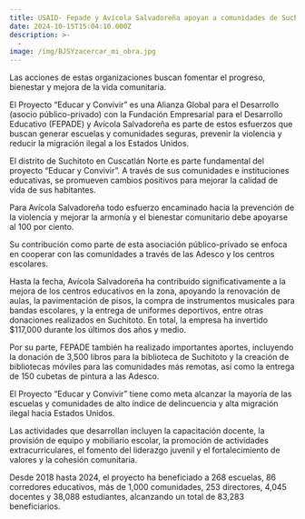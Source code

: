 ```yaml
---
title: USAID- Fepade y Avícola Salvadoreña apoyan a comunidades de Suchitoto.
date: 2024-10-15T15:04:10.000Z
description: >-
  -
image: /img/BJSYzacercar_mi_obra.jpg
---
```


Las acciones de estas organizaciones buscan fomentar el progreso, bienestar y mejora de la vida comunitaria.

El Proyecto “Educar y Convivir” es una Alianza Global para el Desarrollo (asocio público-privado) con la Fundación Empresarial para el Desarrollo Educativo (FEPADE) y Avícola Salvadoreña es parte de estos esfuerzos que buscan generar escuelas y comunidades seguras, prevenir la violencia y reducir la migración ilegal a los Estados Unidos.

El distrito de Suchitoto en Cuscatlán Norte es parte fundamental del proyecto “Educar y Convivir”. A través de sus comunidades e instituciones educativas, se promueven cambios positivos para mejorar la calidad de vida de sus habitantes.

Para Avícola Salvadoreña todo esfuerzo encaminado hacia la prevención de la violencia y mejorar la armonía y el bienestar comunitario debe apoyarse al 100 por ciento.

Su contribución como parte de esta asociación público-privado se enfoca en cooperar con las comunidades a través de las Adesco y los centros escolares.

Hasta la fecha, Avícola Salvadoreña ha contribuido significativamente a la mejora de los centros educativos en la zona, apoyando la renovación de aulas, la pavimentación de pisos, la compra de instrumentos musicales para bandas escolares, y la entrega de uniformes deportivos, entre otras donaciones realizados en Suchitoto. En total, la empresa ha invertido $117,000 durante los últimos dos años y medio.

Por su parte, FEPADE también ha realizado importantes aportes, incluyendo la donación de 3,500 libros para la biblioteca de Suchitoto y la creación de bibliotecas móviles para las comunidades más remotas, así como la entrega de 150 cubetas de pintura a las Adesco.

El Proyecto “Educar y Convivir” tiene como meta alcanzar la mayoría de las escuelas y comunidades de alto índice de delincuencia y alta migración ilegal hacia Estados Unidos.

Las actividades que desarrollan incluyen la capacitación docente, la provisión de equipo y mobiliario escolar, la promoción de actividades extracurriculares, el fomento del liderazgo juvenil y el fortalecimiento de valores y la cohesión comunitaria.

Desde 2018 hasta 2024, el proyecto ha beneficiado a 268 escuelas, 86 corredores educativos, más de 1,000 comunidades, 253 directores, 4,045 docentes y 38,088 estudiantes, alcanzando un total de 83,283 beneficiarios.
